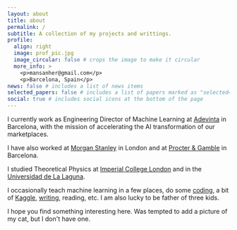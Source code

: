 ```yaml
---
layout: about
title: about
permalink: /
subtitle: A collection of my projects and writtings.
profile:
  align: right
  image: prof_pic.jpg
  image_circular: false # crops the image to make it circular
  more_info: >
    <p>mansanher@gmail.com</p>
    <p>Barcelona, Spain</p>
news: false # includes a list of news items
selected_papers: false # includes a list of papers marked as "selected={true}"
social: true # includes social icons at the bottom of the page
---
```


I currently work as Engineering Director of Machine Learning at [Adevinta](https://www.adevinta.com) in Barcelona, with the mission of accelerating the AI transformation of our marketplaces.

I have also worked at [Morgan Stanley](https://www.morganstanley.com/) in London and at [Procter & Gamble](https://us.pg.com/) in Barcelona.

I studied Theoretical Physics at [Imperial College London](https://www.imperial.ac.uk/theoretical-physics/) and in the [Universidad de La Laguna](https://www.ull.es/departamentos/fisica/).

I occasionally teach machine learning in a few places, do some [coding](https://github.com/manuelsh), a bit of [Kaggle](https://www.kaggle.com/manuelsh), [writing](/blog), reading, etc. I am also lucky to be father of three kids.

I hope you find something interesting here. Was tempted to add a picture of my cat, but I don't have one.

<!-- ## selected projects

{% assign selected_projects = site.projects | where: "selected", true | sort: "order" %}
{% for project in selected_projects %}
{% if project.order %}

- **[{{ project.title }}]({{ project.link }})**
   {{ project.description }}
  {% endif %}
  {% endfor %} -->
